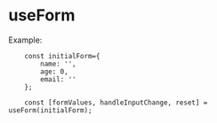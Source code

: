 # useForm

Example:

```
    const initialForm={
        name: '',
        age: 0,
        email: ''
    };

    const [formValues, handleInputChange, reset] = useForm(initialForm);

```
